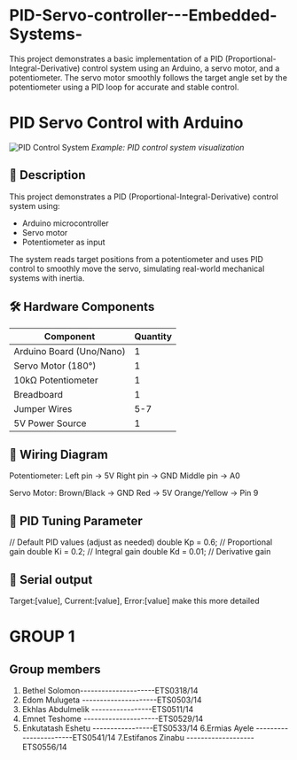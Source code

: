 # PID-Servo-controller---Embedded-Systems-
This project demonstrates a basic implementation of a PID (Proportional-Integral-Derivative) control system using an Arduino, a servo motor, and a potentiometer. The servo motor smoothly follows the target angle set by the potentiometer using a PID loop for accurate and stable control.


# PID Servo Control with Arduino

![PID Control System](https://miro.medium.com/v2/resize:fit:1400/0*6qwQPLegKNIOW_Et) 
*Example: PID control system visualization*

## 📝 Description
This project demonstrates a PID (Proportional-Integral-Derivative) control system using:
- Arduino microcontroller
- Servo motor
- Potentiometer as input

The system reads target positions from a potentiometer and uses PID control to smoothly move the servo, simulating real-world mechanical systems with inertia.

## 🛠 Hardware Components
| Component | Quantity |
|-----------|----------|
| Arduino Board (Uno/Nano) | 1 |
| Servo Motor (180°) | 1 |
| 10kΩ Potentiometer | 1 |
| Breadboard | 1 |
| Jumper Wires | 5-7 |
| 5V Power Source | 1 |

## 🔌 Wiring Diagram
Potentiometer:
   Left pin  → 5V
   Right pin → GND
   Middle pin → A0

Servo Motor:
   Brown/Black → GND
   Red → 5V
   Orange/Yellow → Pin 9


## 🔌 PID Tuning Parameter

// Default PID values (adjust as needed)
double Kp = 0.6;  // Proportional gain
double Ki = 0.2;  // Integral gain
double Kd = 0.01; // Derivative gain

## 🔌 Serial output

Target:[value], Current:[value], Error:[value]
 make this more detailed


# GROUP 1
## Group members
1. Bethel Solomon---------------------ETS0318/14
2. Edom Mulugeta ---------------------ETS0503/14
3. Ekhlas Abdulmelik -----------------ETS0511/14
4. Emnet Teshome ---------------------ETS0529/14
5. Enkutatash Eshetu -----------------ETS0533/14
6.Ermias Ayele -----------------------ETS0541/14
7.Estifanos Zinabu -------------------ETS0556/14
